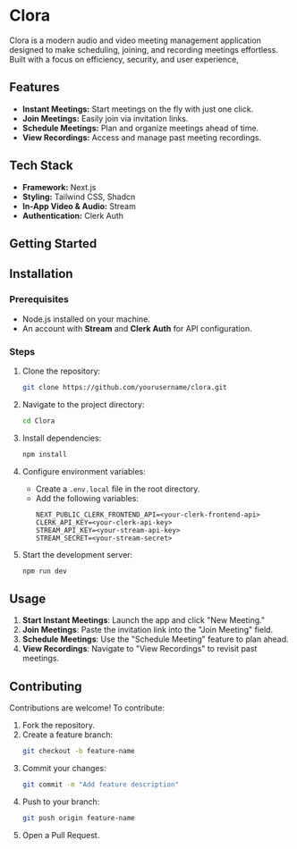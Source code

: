 # Clora
Clora is a modern audio and video meeting management application designed to make scheduling, joining, and recording meetings effortless. Built with a focus on efficiency, security, and user experience,

## Features
- **Instant Meetings:** Start meetings on the fly with just one click.
- **Join Meetings:** Easily join via invitation links.
- **Schedule Meetings:** Plan and organize meetings ahead of time.
- **View Recordings:** Access and manage past meeting recordings.

## Tech Stack
- **Framework:** Next.js
- **Styling:** Tailwind CSS, Shadcn
- **In-App Video & Audio:** Stream
- **Authentication:** Clerk Auth


## Getting Started

## Installation  

### Prerequisites  
- Node.js installed on your machine.  
- An account with **Stream** and **Clerk Auth** for API configuration.  

### Steps  
1. Clone the repository:  
   ```bash  
   git clone https://github.com/yourusername/clora.git  
   ```  
2. Navigate to the project directory:  
   ```bash  
   cd Clora  
   ```  
3. Install dependencies:  
   ```bash  
   npm install  
   ```  
4. Configure environment variables:  
   - Create a `.env.local` file in the root directory.  
   - Add the following variables:  
     ```env  
     NEXT_PUBLIC_CLERK_FRONTEND_API=<your-clerk-frontend-api>  
     CLERK_API_KEY=<your-clerk-api-key>  
     STREAM_API_KEY=<your-stream-api-key>  
     STREAM_SECRET=<your-stream-secret>  
     ```  

5. Start the development server:  
   ```bash  
   npm run dev  
   ```  

## Usage  
1. **Start Instant Meetings**: Launch the app and click "New Meeting."  
2. **Join Meetings**: Paste the invitation link into the "Join Meeting" field.  
3. **Schedule Meetings**: Use the "Schedule Meeting" feature to plan ahead.  
4. **View Recordings**: Navigate to "View Recordings" to revisit past meetings.  

## Contributing  
Contributions are welcome! To contribute:  
1. Fork the repository.  
2. Create a feature branch:  
   ```bash  
   git checkout -b feature-name  
   ```  
3. Commit your changes:  
   ```bash  
   git commit -m "Add feature description"  
   ```  
4. Push to your branch:  
   ```bash  
   git push origin feature-name  
   ```  
5. Open a Pull Request.  


